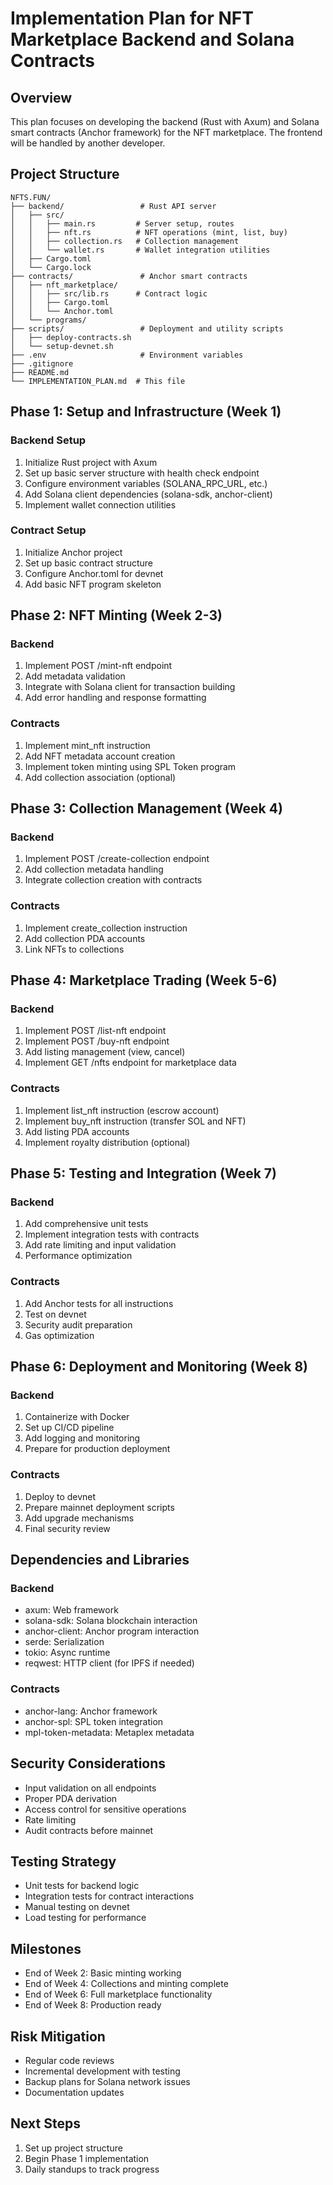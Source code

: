 # Implementation Plan for NFT Marketplace Backend and Solana Contracts

## Overview
This plan focuses on developing the backend (Rust with Axum) and Solana smart contracts (Anchor framework) for the NFT marketplace. The frontend will be handled by another developer.

## Project Structure
```
NFTS.FUN/
├── backend/                 # Rust API server
│   ├── src/
│   │   ├── main.rs         # Server setup, routes
│   │   ├── nft.rs          # NFT operations (mint, list, buy)
│   │   ├── collection.rs   # Collection management
│   │   └── wallet.rs       # Wallet integration utilities
│   ├── Cargo.toml
│   └── Cargo.lock
├── contracts/               # Anchor smart contracts
│   ├── nft_marketplace/
│   │   ├── src/lib.rs      # Contract logic
│   │   ├── Cargo.toml
│   │   └── Anchor.toml
│   └── programs/
├── scripts/                 # Deployment and utility scripts
│   ├── deploy-contracts.sh
│   └── setup-devnet.sh
├── .env                     # Environment variables
├── .gitignore
├── README.md
└── IMPLEMENTATION_PLAN.md  # This file
```

## Phase 1: Setup and Infrastructure (Week 1)

### Backend Setup
1. Initialize Rust project with Axum
2. Set up basic server structure with health check endpoint
3. Configure environment variables (SOLANA_RPC_URL, etc.)
4. Add Solana client dependencies (solana-sdk, anchor-client)
5. Implement wallet connection utilities

### Contract Setup
1. Initialize Anchor project
2. Set up basic contract structure
3. Configure Anchor.toml for devnet
4. Add basic NFT program skeleton

## Phase 2: NFT Minting (Week 2-3)

### Backend
1. Implement POST /mint-nft endpoint
2. Add metadata validation
3. Integrate with Solana client for transaction building
4. Add error handling and response formatting

### Contracts
1. Implement mint_nft instruction
2. Add NFT metadata account creation
3. Implement token minting using SPL Token program
4. Add collection association (optional)

## Phase 3: Collection Management (Week 4)

### Backend
1. Implement POST /create-collection endpoint
2. Add collection metadata handling
3. Integrate collection creation with contracts

### Contracts
1. Implement create_collection instruction
2. Add collection PDA accounts
3. Link NFTs to collections

## Phase 4: Marketplace Trading (Week 5-6)

### Backend
1. Implement POST /list-nft endpoint
2. Implement POST /buy-nft endpoint
3. Add listing management (view, cancel)
4. Implement GET /nfts endpoint for marketplace data

### Contracts
1. Implement list_nft instruction (escrow account)
2. Implement buy_nft instruction (transfer SOL and NFT)
3. Add listing PDA accounts
4. Implement royalty distribution (optional)

## Phase 5: Testing and Integration (Week 7)

### Backend
1. Add comprehensive unit tests
2. Implement integration tests with contracts
3. Add rate limiting and input validation
4. Performance optimization

### Contracts
1. Add Anchor tests for all instructions
2. Test on devnet
3. Security audit preparation
4. Gas optimization

## Phase 6: Deployment and Monitoring (Week 8)

### Backend
1. Containerize with Docker
2. Set up CI/CD pipeline
3. Add logging and monitoring
4. Prepare for production deployment

### Contracts
1. Deploy to devnet
2. Prepare mainnet deployment scripts
3. Add upgrade mechanisms
4. Final security review

## Dependencies and Libraries

### Backend
- axum: Web framework
- solana-sdk: Solana blockchain interaction
- anchor-client: Anchor program interaction
- serde: Serialization
- tokio: Async runtime
- reqwest: HTTP client (for IPFS if needed)

### Contracts
- anchor-lang: Anchor framework
- anchor-spl: SPL token integration
- mpl-token-metadata: Metaplex metadata

## Security Considerations
- Input validation on all endpoints
- Proper PDA derivation
- Access control for sensitive operations
- Rate limiting
- Audit contracts before mainnet

## Testing Strategy
- Unit tests for backend logic
- Integration tests for contract interactions
- Manual testing on devnet
- Load testing for performance

## Milestones
- End of Week 2: Basic minting working
- End of Week 4: Collections and minting complete
- End of Week 6: Full marketplace functionality
- End of Week 8: Production ready

## Risk Mitigation
- Regular code reviews
- Incremental development with testing
- Backup plans for Solana network issues
- Documentation updates

## Next Steps
1. Set up project structure
2. Begin Phase 1 implementation
3. Daily standups to track progress